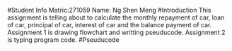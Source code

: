 #Student Info
Matric:271059
Name: Ng Shen Meng
#Introduction
This assignment is telling about to calculate the monthly repayment of car, loan of car, principal of car, interest of car and the balance payment of car.
Assignment 1 is drawing flowchart and writting pseuducode. Assignment 2 is typing program code.
#Pseuducode 
